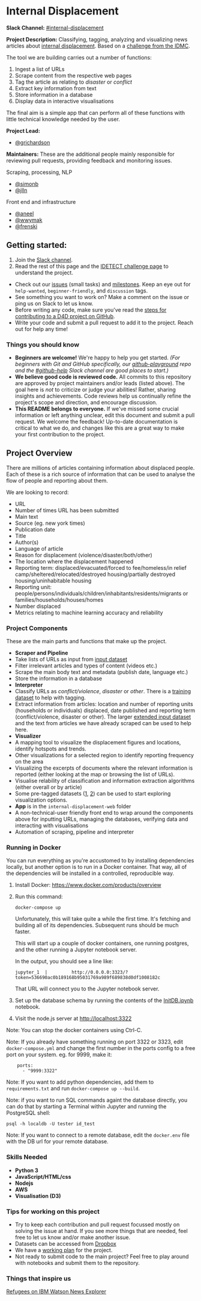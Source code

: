 # Internal Displacement

**Slack Channel:** [#internal-displacement](https://datafordemocracy.slack.com/messages/internal-displacement/)

**Project Description:**  Classifying, tagging, analyzing and visualizing news articles about [internal displacement](https://en.wikipedia.org/wiki/Internally_displaced_person). Based on a [challenge from the IDMC](https://unite.un.org/ideas/content/idetect).

The tool we are building carries out a number of functions:

1. Ingest a list of URLs
2. Scrape content from the respective web pages
3. Tag the article as relating to *disaster* or *conflict*
4. Extract key information from text
5. Store information in a database
6. Display data in interactive visualisations

The final aim is a simple app that can perform all of these functions with little technical knowledge needed by the user. 

**Project Lead:**  

- [@grichardson](https://datafordemocracy.slack.com/messages/@grichardson/)

**Maintainers:** These are the additional people mainly responsible for reviewing pull requests, providing feedback and monitoring issues.

Scraping, processing, NLP

- [@simonb](https://datafordemocracy.slack.com/messages/@simonb/)
- [@jlln](https://datafordemocracy.slack.com/messages/@jlln/)

Front end and infrastructure

- [@aneel](https://datafordemocracy.slack.com/messages/@aneel/)
- [@wwymak](https://datafordemocracy.slack.com/messages/@wwymak/)
- [@frenski](https://datafordemocracy.slack.com/messages/@frenski/)

## Getting started:

1. Join the [Slack channel]((https://datafordemocracy.slack.com/messages/internal-displacement/)).
2. Read the rest of this page and the [IDETECT challenge page](https://unite.un.org/ideas/content/idetect) to understand the project.
* Check out our [issues](https://github.com/Data4Democracy/internal-displacement/issues) (small tasks) and [milestones](https://github.com/Data4Democracy/internal-displacement/milestones). Keep an eye out for `help-wanted`, `beginner-friendly`, and `discussion` tags. 
* See something you want to work on? Make a comment on the issue or ping us on Slack to let us know.
* Before writing any code, make sure you've read the [steps for contributing to a D4D project on GitHub](https://github.com/Data4Democracy/github-playground).
* Write your code and submit a pull request to add it to the project. Reach out for help any time!

### Things you should know

* **Beginners are welcome!** We're happy to help you get started. *(For beginners with Git and GitHub specifically, our [github-playground](https://github.com/Data4Democracy/github-playground) repo and the [#github-help](https://datafordemocracy.slack.com/messages/github-help/) Slack channel are good places to start.)*
* **We believe good code is reviewed code.** All commits to this repository are approved by project maintainers and/or leads (listed above). The goal here is *not* to criticize or judge your abilities! Rather, sharing insights and achievements. Code reviews help us continually refine the project's scope and direction, and encourage discussion.
* **This README belongs to everyone.** If we've missed some crucial information or left anything unclear, edit this document and submit a pull request. We welcome the feedback! Up-to-date documentation is critical to what we do, and changes like this are a great way to make your first contribution to the project.

## Project Overview

There are millions of articles containing information about displaced people. Each of these is a rich source of information that can be used to analyse the flow of people and reporting about them. 

We are looking to record:

- URL
- Number of times URL has been submitted
- Main text
- Source (eg. new york times)
- Publication date
- Title
- Author(s)
- Language of article
- Reason for displacement (violence/disaster/both/other)
- The location where the displacement happened
- Reporting term: displaced/evacuated/forced to fee/homeless/in relief camp/sheltered/relocated/destroyed housing/partially destroyed housing/uninhabitable housing
- Reporting unit: people/persons/individuals/children/inhabitants/residents/migrants or families/households/houses/homes
- Number displaced
- Metrics relating to machine learning accuracy and reliability

### Project Components

These are the main parts and functions that make up the project.

* **Scraper and Pipeline**
 * Take lists of URLs as input from [input dataset](https://www.dropbox.com/s/c2vzdzrljlrn3y0/idmc_uniteideas_input_url.csv?dl=0)
 * Filter irrelevant articles and types of content (videos etc.)
 * Scrape the main body text and metadata (publish date, language etc.)
 * Store the information in a database
* **Interpreter**
 * Classify URLs as *conflict/violence*, *disaster* or *other*. There is a [training dataset](https://www.dropbox.com/s/50sgd3mztuhf5f6/training_dataset.csv?dl=0) to help with tagging.
 * Extract information from articles: location and number of reporting units (households or individuals) displaced, date published and reporting term (conflict/violence, disaster or other). The larger [extended input dataset](https://www.dropbox.com/s/2qt52uy1g3ci4rr/idmc_uniteideas_input_full.csv?dl=0) and the text from articles we have already scraped can be used to help here.
* **Visualizer**
 * A mapping tool to visualize the displacement figures and locations, identify hotspots and trends.
 * Other visualizations for a selected region to identify reporting frequency on the area
 * Visualizing the excerpts of documents where the relevant information is reported (either looking at the map or browsing the list of URLs).
 * Visualise relability of classification and information extraction algorithms (either overall or by article)
 * Some pre-tagged datasets ([1](https://www.dropbox.com/s/p42dq6gxvdugo3d/counts_displaced_idmc_uniteideas_input_full_conflict_tag.csv?dl=0), [2](https://www.dropbox.com/s/0h71jlfc5tmm7bk/counts_evacuation_idmc_uniteideas_input_full_conflict_tag.csv?dl=0)) can be used to start exploring visualization options.
* **App** is in the `internal-displacement-web` folder
 * A non-technical-user friendly front end to wrap around the components above for inputting URLs, managing the databases, verifying data and interacting with visualisations
 * Automation of scraping, pipeline and interpreter

### Running in Docker

You can run everything as you're accustomed to by installing dependencies locally, but
another option is to run in a Docker container. That way, all of the dependencies will
be installed in a controlled, reproducible way.

1. Install Docker: https://www.docker.com/products/overview

2. Run this command:

   ```
   docker-compose up
   ```

   Unfortunately, this will take quite a while the first time. It's fetching and building
   all of its dependencies. Subsequent runs should be much faster.

   This will start up a couple of docker containers, one running postgres, and the other
   running a Jupyter notebook server.

   In the output, you should see a line like:
   ```
   jupyter_1  |         http://0.0.0.0:3323/?token=536690ac0b189168b95031769a989f689838d0df1008182c
   ```

   That URL will connect you to the Jupyter notebook server.


3. Set up the database schema by running the contents of the
[InitDB.ipynb](http://0.0.0.0:3323/notebooks/InitDB.ipynb) notebook.


4. Visit the node.js server at [http://localhost:3322](http://localhost:3322)

Note: You can stop the docker containers using Ctrl-C.

Note: If you already have something running on port 3322 or 3323, edit `docker-compose.yml` and change the first
number in the ports config to a free port on your system. eg. for 9999, make it:
```
    ports:
      - "9999:3322"
```

Note: If you want to add python dependencies, add them to `requirements.txt` and run `docker-compose up --build`.

Note: if you want to run SQL commands againt the database directly, you can do
that by starting a Terminal within Jupyter and running the PostgreSQL shell:

```
psql -h localdb -U tester id_test
```

Note: If you want to connect to a remote database, edit the `docker.env` file with the DB url for your remote database.


### Skills Needed

- **Python 3**
- **JavaScript/HTML/css**
- **Nodejs**
- **AWS**
- **Visualisation (D3)**

### Tips for working on this project

- Try to keep each contribution and pull request focussed mostly on solving the issue at hand. If you see more things that are needed, feel free to let us know and/or make another issue.
- Datasets can be accessed from [Dropbox](https://www.dropbox.com/sh/59lyts9d4ar1jcc/AADMyxDSQC_NGbpaPiuDGJ2ha?dl=0)
- We have a [working plan](workplan.md) for the project.
- Not ready to submit code to the main project? Feel free to play around with notebooks and submit them to the repository.


### Things that inspire us

[Refugees on IBM Watson News Explorer](http://news-explorer.mybluemix.net/?query=Refugees&type=unconstrained)
